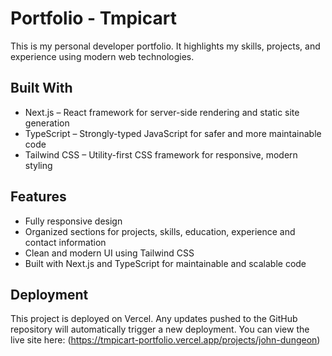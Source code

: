 # Portfolio - Tmpicart

This is my personal developer portfolio. It highlights my skills, projects, and experience using modern web technologies.

## Built With

- Next.js – React framework for server-side rendering and static site generation
- TypeScript – Strongly-typed JavaScript for safer and more maintainable code
- Tailwind CSS – Utility-first CSS framework for responsive, modern styling

## Features

- Fully responsive design
- Organized sections for projects, skills, education, experience and contact information
- Clean and modern UI using Tailwind CSS
- Built with Next.js and TypeScript for maintainable and scalable code

## Deployment

This project is deployed on Vercel. Any updates pushed to the GitHub repository will automatically trigger a new deployment.
You can view the live site here: (https://tmpicart-portfolio.vercel.app/projects/john-dungeon)
